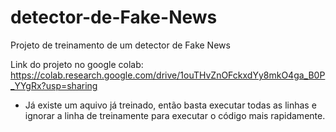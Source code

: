 # detector-de-Fake-News
Projeto de treinamento de um detector de Fake News

Link do projeto no google colab:
https://colab.research.google.com/drive/1ouTHvZnOFckxdYy8mkO4ga_B0P_YYgRx?usp=sharing

- Já existe um aquivo já treinado, então basta executar todas as linhas e ignorar a linha de treinamente para executar o código mais rapidamente.
